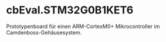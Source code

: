 # cbEval.STM32G0B1KET6

Prototypenboard für einen ARM-CortexM0+ Mikrocontroller im Camdenboss-Gehäusesystem.